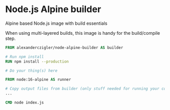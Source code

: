 # Node.js Alpine builder

Alpine based Node.js image with build essentials

When using multi-layered builds, this image is handy for the build/compile step.

```Dockerfile
FROM alexanderczigler/node-alpine-builder AS builder

# Run npm install
RUN npm install --production

# Do your thing(s) here

FROM node:16-alpine AS runner

# Copy output files from builder (only stuff needed for running your code)
...

CMD node index.js

```
